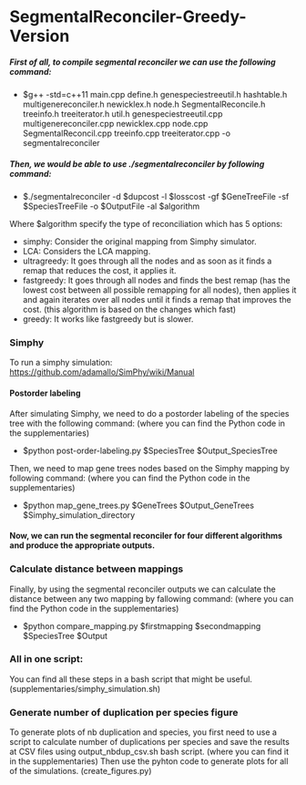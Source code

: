 # SegmentalReconciler-Greedy-Version

##### First of all, to compile segmental reconciler we can use the following command:

- $g++ -std=c++11 main.cpp define.h genespeciestreeutil.h hashtable.h multigenereconciler.h newicklex.h node.h SegmentalReconcile.h treeinfo.h treeiterator.h util.h genespeciestreeutil.cpp multigenereconciler.cpp newicklex.cpp node.cpp SegmentalReconcil.cpp treeinfo.cpp treeiterator.cpp  -o segmentalreconciler

##### Then, we would be able to use ./segmentalreconciler by following command:

- $./segmentalreconciler -d $dupcost -l $losscost -gf $GeneTreeFile -sf $SpeciesTreeFile -o $OutputFile -al $algorithm

Where $algorithm specify the type of reconciliation which has 5 options:

- simphy: Consider the original mapping from Simphy simulator.
- LCA: Considers the LCA mapping.
- ultragreedy: It goes through all the nodes and as soon as it finds a remap that reduces the cost, it applies it.
- fastgreedy: It goes through all nodes and finds the best remap (has the lowest cost between all possible remapping for all nodes), then applies it and again iterates over all nodes until it finds a remap that improves the cost. (this algorithm is based on the changes which fast)
- greedy: It works like fastgreedy but is slower.

### Simphy

To run a simphy simulation: https://github.com/adamallo/SimPhy/wiki/Manual

#### Postorder labeling

After simulating Simphy, we need to do a postorder labeling of the species tree with the following command: (where you can find the Python code in the supplementaries)

 - $python post-order-labeling.py $SpeciesTree $Output_SpeciesTree

Then, we need to map gene trees nodes based on the Simphy mapping by following command: (where you can find the Python code in the supplementaries)

- $python map_gene_trees.py $GeneTrees $Output_GeneTrees $Simphy_simulation_directory

#### Now, we can run the segmental reconciler for four different algorithms and produce the appropriate outputs.

### Calculate distance between mappings

Finally, by using the segmental reconciler outputs we can calculate the distance between any two mapping by fallowing command: (where you can find the Python code in the supplementaries)

- $python compare_mapping.py $firstmapping $secondmapping $SpeciesTree $Output

### All in one script:

You can find all these steps in a bash script that might be useful. (supplementaries/simphy_simulation.sh)

### Generate number of duplication per species figure

To generate plots of nb duplication and species, you first need to use a script to calculate number of duplications per species and save the results at CSV files using output_nbdup_csv.sh bash script. (where you can find it in the supplementaries) 
Then use the pyhton code to generate plots for all of the simulations. (create_figures.py)

